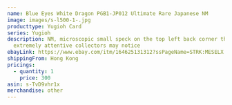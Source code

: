 ```yaml
---
name: Blue Eyes White Dragon PGB1-JP012 Ultimate Rare Japanese NM
image: images/s-l500-1-.jpg
producttype: Yugioh Card
series: Yugioh
description: NM, microscopic small speck on the top left back corner that
  extremely attentive collectors may notice
ebayLink: https://www.ebay.com/itm/164625131312?ssPageName=STRK:MESELX:IT&_trksid=p3984.m1555.l2649
shippingFrom: Hong Kong
pricings:
  - quantity: 1
    price: 300
asin: s-TvD9vhr1x
merchandise: other
---
```

